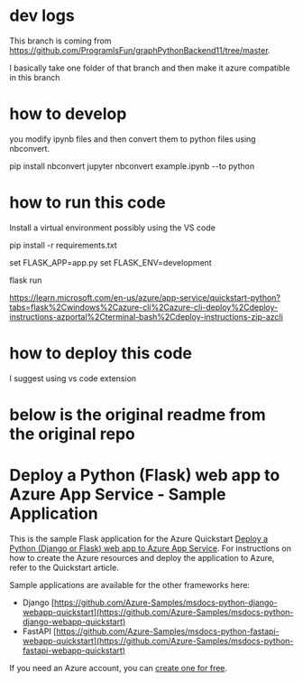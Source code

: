 
# dev logs

This branch is coming from https://github.com/ProgramIsFun/graphPythonBackend11/tree/master.  

I basically take one folder of that branch and then make it azure compatible in this branch

# how to develop 

you modify ipynb files and then convert them to python files using nbconvert.

pip install nbconvert
jupyter nbconvert example.ipynb --to python

# how to run this code

Install a virtual environment possibly using the VS code

pip install -r requirements.txt

set FLASK_APP=app.py
set FLASK_ENV=development

flask run

https://learn.microsoft.com/en-us/azure/app-service/quickstart-python?tabs=flask%2Cwindows%2Cazure-cli%2Cazure-cli-deploy%2Cdeploy-instructions-azportal%2Cterminal-bash%2Cdeploy-instructions-zip-azcli

# how to deploy this code

I suggest using vs code extension

# below is the original readme from the original repo

# Deploy a Python (Flask) web app to Azure App Service - Sample Application

This is the sample Flask application for the Azure Quickstart [Deploy a Python (Django or Flask) web app to Azure App Service](https://docs.microsoft.com/en-us/azure/app-service/quickstart-python). For instructions on how to create the Azure resources and deploy the application to Azure, refer to the Quickstart article.

Sample applications are available for the other frameworks here:

* Django [https://github.com/Azure-Samples/msdocs-python-django-webapp-quickstart](https://github.com/Azure-Samples/msdocs-python-django-webapp-quickstart)
* FastAPI [https://github.com/Azure-Samples/msdocs-python-fastapi-webapp-quickstart](https://github.com/Azure-Samples/msdocs-python-fastapi-webapp-quickstart)

If you need an Azure account, you can [create one for free](https://azure.microsoft.com/en-us/free/).
